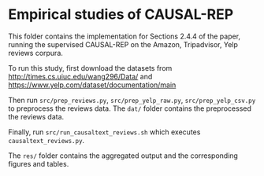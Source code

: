 # Empirical studies of CAUSAL-REP

This folder contains the implementation for Sections 2.4.4 of the
paper, running the supervised CAUSAL-REP on the Amazon, Tripadvisor,
Yelp reviews corpura.

To run this study, first download the datasets from
http://times.cs.uiuc.edu/wang296/Data/ and
https://www.yelp.com/dataset/documentation/main

Then run `src/prep_reviews.py`, `src/prep_yelp_raw.py`,
`src/prep_yelp_csv.py` to preprocess the reviews data. The `dat/`
folder contains the preprocessed the reviews data.

Finally, run `src/run_causaltext_reviews.sh` which executes
`causaltext_reviews.py`.

The `res/` folder contains the aggregated output and the corresponding
figures and tables.